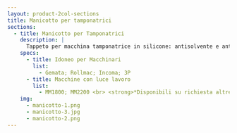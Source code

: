 ```yaml
---
layout: product-2col-sections
title: Manicotto per tamponatrici
sections:
  - title: Manicotto per Tamponatrici
    description: |
      Tappeto per macchina tamponatrice in silicone: antisolvente e antiolio, idoneo anche alla lavorazione di pellami con spessori non uniformi.
    specs:
      - title: Idoneo per Macchinari
        list:
          - Gemata; Rollmac; Incoma; 3P
      - title: Macchine con luce lavoro
        list:
          - MM1800; MM2200 <br> <strong>*Disponibili su richiesta altre misure</strong>
    img:
      - manicotto-1.png
      - manicotto-3.jpg
      - manicotto-2.png
---
```

